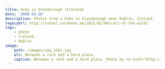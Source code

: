 ```yaml
---
title: Hike in Glendalough (Ireland)
date: '2008-03-16'
description: Photos from a hike in Glendalough near Dublin, Ireland.
legacyUrl: http://rafael.cordones.me/2011/01/04/call-of-the-wild/
tags: 
    - photo
    - ireland
    - dublin
image: 
    path: /images/img_2561.jpg
    alt: Between a rock and a hard place.
    caption: Between a rock and a hard place. Photo by <a href="http://rafael.cordones.me">Rafael Cordones</a>.
---
```



